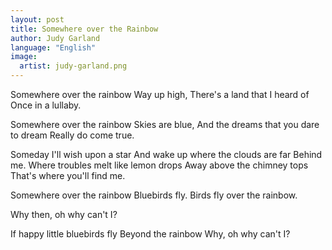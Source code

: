 ```yaml
---
layout: post
title: Somewhere over the Rainbow
author: Judy Garland
language: "English"
image:
  artist: judy-garland.png
---
```

Somewhere over the rainbow
Way up high,
There's a land that I heard of
Once in a lullaby.

Somewhere over the rainbow
Skies are blue,
And the dreams that you dare to dream
Really do come true.

Someday I'll wish upon a star
And wake up where the clouds are far
Behind me.
Where troubles melt like lemon drops
Away above the chimney tops
That's where you'll find me.

Somewhere over the rainbow
Bluebirds fly.
Birds fly over the rainbow.


Why then, oh why can't I?

If happy little bluebirds fly
Beyond the rainbow
Why, oh why can't I?
